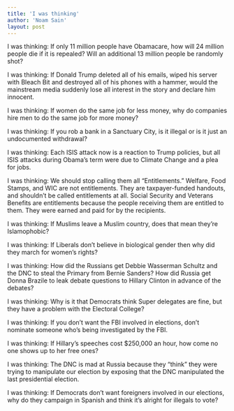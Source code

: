 ```yaml
---
title: 'I was thinking'
author: 'Noam Sain'
layout: post
---
```


I was thinking: If only 11 million people have Obamacare, how will 24 million people die if it is repealed? Will an additional 13 million people be randomly shot?

I was thinking: If Donald Trump deleted all of his emails, wiped his server with Bleach Bit and destroyed all of his phones with a hammer, would the mainstream media suddenly lose all interest in the story and declare him innocent.

I was thinking: If women do the same job for less money, why do companies hire men to do the same job for more money?

I was thinking: If you rob a bank in a Sanctuary City, is it illegal or is it just an undocumented withdrawal?

I was thinking: Each ISIS attack now is a reaction to Trump policies, but all ISIS attacks during Obama’s term were due to Climate Change and a plea for jobs.

I was thinking: We should stop calling them all “Entitlements.” Welfare, Food Stamps, and WIC are not entitlements. They are taxpayer-funded handouts, and shouldn’t be called entitlements at all. Social Security and Veterans Benefits are entitlements because the people receiving them are entitled to them. They were earned and paid for by the recipients.

I was thinking: If Muslims leave a Muslim country, does that mean they’re Islamophobic?

I was thinking: If Liberals don’t believe in biological gender then why did they march for women’s rights?

I was thinking: How did the Russians get Debbie Wasserman Schultz and the DNC to steal the Primary from Bernie Sanders? How did Russia get Donna Brazile to leak debate questions to Hillary Clinton in advance of the debates?

I was thinking: Why is it that Democrats think Super delegates are fine, but they have a problem with the Electoral College?

I was thinking: If you don’t want the FBI involved in elections, don’t nominate someone who’s being investigated by the FBI.

I was thinking: If Hillary’s speeches cost $250,000 an hour, how come no one shows up to her free ones?

I was thinking: The DNC is mad at Russia because they “think” they were trying to manipulate our election by exposing that the DNC manipulated the last presidential election.

I was thinking: If Democrats don’t want foreigners involved in our elections, why do they campaign in Spanish and think it’s alright for illegals to vote?

